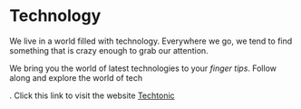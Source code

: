 <h1> Technology</h1>
<p>We live in a world filled with technology. Everywhere we go, we tend to find something that is crazy enough to grab our attention. </p>
<p>We bring you the world of latest technologies to your <em>finger tips</em>. Follow along and explore the world of tech </p>.
Click this link to visit the website <a href="https://shibli2316.github.io/latest_tech/">Techtonic</a>
